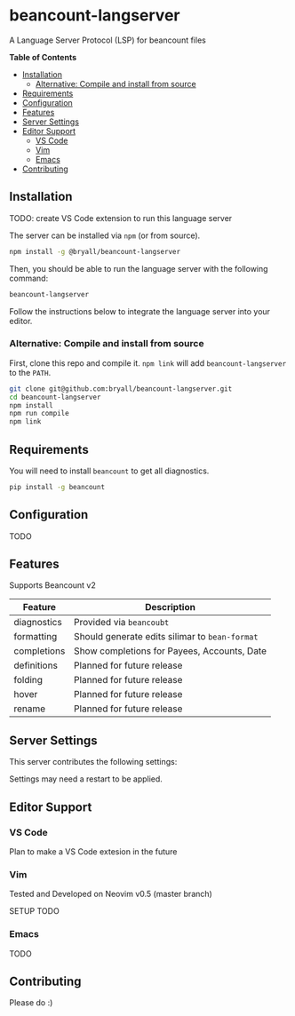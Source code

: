 # beancount-langserver
A Language Server Protocol (LSP) for beancount files

<!-- START doctoc generated TOC please keep comment here to allow auto update -->
<!-- DON'T EDIT THIS SECTION, INSTEAD RE-RUN doctoc TO UPDATE -->
**Table of Contents**

- [Installation](#installation)
  - [Alternative: Compile and install from source](#alternative-compile-and-install-from-source)
- [Requirements](#requirements)
- [Configuration](#configuration)
- [Features](#features)
- [Server Settings](#server-settings)
- [Editor Support](#editor-support)
  - [VS Code](#vs-code)
  - [Vim](#vim)
  - [Emacs](#emacs)
- [Contributing](#contributing)

<!-- END doctoc generated TOC please keep comment here to allow auto update -->

## Installation

TODO: create VS Code extension to run this language server

The server can be installed via `npm` (or from source).

```sh
npm install -g @bryall/beancount-langserver
```

Then, you should be able to run the language server with the following command:

```sh
beancount-langserver
```

Follow the instructions below to integrate the language server into your editor.

### Alternative: Compile and install from source

First, clone this repo and compile it. `npm link` will add `beancount-langserver` to the `PATH`.

```sh
git clone git@github.com:bryall/beancount-langserver.git
cd beancount-langserver
npm install
npm run compile
npm link
```

## Requirements

You will need to install `beancount` to get all diagnostics.

```sh
pip install -g beancount
```

## Configuration

TODO

## Features

Supports Beancount v2

| Feature          | Description                                                                                                                                          |
| ---------------- | ----------------------------------------------------------|
| diagnostics      | Provided via `beancoubt`                                  |
| formatting       | Should generate edits silimar to `bean-format`            |
| completions      | Show completions for Payees, Accounts, Date               |
| definitions      | Planned for future release                                |
| folding          | Planned for future release                                |
| hover            | Planned for future release                                |
| rename           | Planned for future release                                |

## Server Settings

This server contributes the following settings:

Settings may need a restart to be applied.

## Editor Support

### VS Code

Plan to make a VS Code extesion in the future

### Vim

Tested and Developed on Neovim v0.5 (master branch)

SETUP TODO

### Emacs

TODO

## Contributing

Please do :)
